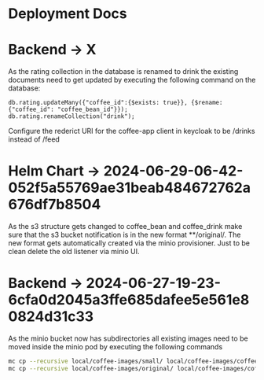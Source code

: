 # Deployment Docs

# Backend -> X

As the rating collection in the database is renamed to drink the existing documents
need to get updated by executing the following command on the database:

```mongosh
db.rating.updateMany({"coffee_id":{$exists: true}}, {$rename: {"coffee_id": "coffee_bean_id"}});
db.rating.renameCollection("drink");
```

Configure the rederict URI for the coffee-app client in keycloak to be /drinks
instead of /feed

# Helm Chart -> 2024-06-29-06-42-052f5a55769ae31beab484672762a676df7b8504

As the s3 structure gets changed to coffee_bean and coffee_drink make sure
that the s3 bucket notification is in the new format **/original/. The new
format gets automatically created via the minio provisioner. Just to be clean
delete the old listener via minio UI.

# Backend -> 2024-06-27-19-23-6cfa0d2045a3ffe685dafee5e561e80824d31c33

As the minio bucket now has subdirectories all existing images need to be
moved inside the minio pod by executing the following commands

```bash
mc cp --recursive local/coffee-images/small/ local/coffee-images/coffee_bean/small/
mc cp --recursive local/coffee-images/original/ local/coffee-images/coffee_bean/original/
```
